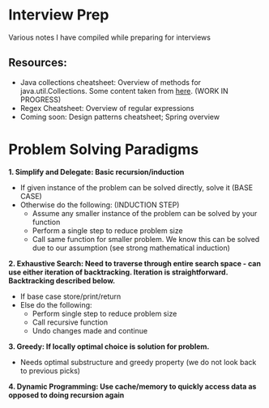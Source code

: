 # Interview Prep
Various notes I have compiled while preparing for interviews

## Resources:
   - Java collections cheatsheet: Overview of methods for java.util.Collections. Some content taken from [here](https://courses.cs.washington.edu/courses/cse143/17su/exams/final/cheat_sheet.pdf). (WORK IN PROGRESS)
   - Regex Cheatsheet: Overview of regular expressions
   - Coming soon: Design patterns cheatsheet; Spring overview

# Problem Solving Paradigms

**1. Simplify and Delegate: Basic recursion/induction**
  - If given instance of the problem can be solved directly, solve it (BASE CASE)
  - Otherwise do the following: (INDUCTION STEP)
    - Assume any smaller instance of the problem can be solved by your function
    - Perform a single step to reduce problem size
    - Call same function for smaller problem. We know this can be solved due to our assumption (see strong mathematical induction)
    
**2. Exhaustive Search: Need to traverse through entire search space - can use either iteration of backtracking. Iteration is straightforward. Backtracking described below.**
  - If base case store/print/return
  - Else do the following:
    - Perform single step to reduce problem size
    - Call recursive function
    - Undo changes made and continue

**3. Greedy: If locally optimal choice is solution for problem.**
  - Needs optimal substructure and greedy property (we do not look back to previous picks)

**4. Dynamic Programming: Use cache/memory to quickly access data as opposed to doing recursion again**
